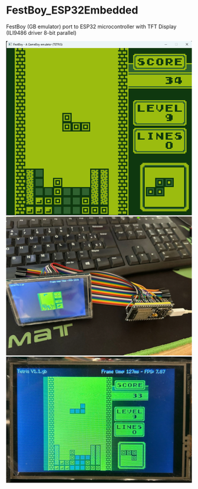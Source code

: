 # FestBoy_ESP32Embedded
FestBoy (GB emulator) port to ESP32 microcontroller with TFT Display (ILI9486 driver 8-bit parallel)

![screenshot1](docs/Tetris_Game-FestBoy.png)
![screenshot2](docs/FestBoy-ESP32-setup.png)
![screenshot3](docs/Tetris-TFT_Display.png)
